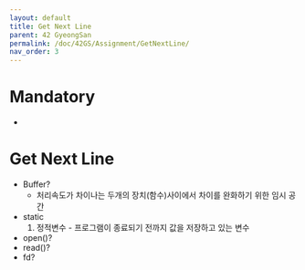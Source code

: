 ```yaml
---
layout: default
title: Get Next Line
parent: 42 GyeongSan
permalink: /doc/42GS/Assignment/GetNextLine/
nav_order: 3
---
```



# Mandatory
* 

# Get Next Line
* Buffer?
    - 처리속도가 차이나는 두개의 장치(함수)사이에서 차이를 완화하기 위한 임시 공간
* static
    1. 정적변수 - 프로그램이 종료되기 전까지 값을 저장하고 있는 변수
* open()?
* read()?
* fd?